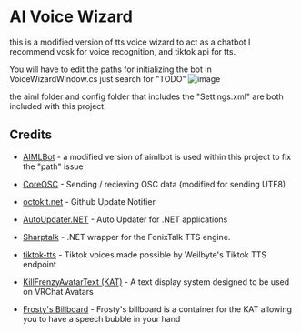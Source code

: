 # AI Voice Wizard

this is a modified version of tts voice wizard to act as a chatbot
I recommend vosk for voice recognition, and tiktok api for tts.

You will have to edit the paths for initializing the bot in VoiceWizardWindow.cs just search for "TODO"
![image](https://user-images.githubusercontent.com/101527472/218574544-7e75b08e-d400-4590-82c6-069cf25c8837.png)

the aiml folder and config folder that includes the "Settings.xml" are both included with this project.


## Credits
- [AIMLBot](https://github.com/VRCWizard/AIMLBot) - a modified version of aimlbot is used within this project to fix the "path" issue

- [CoreOSC](https://github.com/VRCWizard/CoreOSC-VRC-UTF8) - Sending / recieving OSC data (modified for sending UTF8)
- [octokit.net](https://github.com/octokit/octokit.net) - Github Update Notifier
- [AutoUpdater.NET](https://github.com/ravibpatel/AutoUpdater.NET) - Auto Updater for .NET applications
- [Sharptalk](https://github.com/whatsecretproject/SharpTalk) - .NET wrapper for the FonixTalk TTS engine.
- [tiktok-tts](https://github.com/Weilbyte/tiktok-tts) - Tiktok voices made possible by Weilbyte's Tiktok TTS endpoint
- [KillFrenzyAvatarText (KAT)](https://github.com/killfrenzy96/KillFrenzyAvatarText) - A text display system designed to be used on VRChat Avatars
- [Frosty's Billboard](https://github.com/Frosty704/Billboard) - Frosty's billboard is a container for the KAT allowing you to have a speech bubble in your hand


